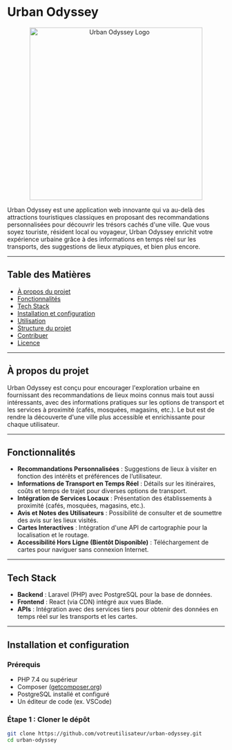 # Urban Odyssey

<p align="center">
  <!-- Remplacez l'URL par votre logo si nécessaire -->
  <img src="https://via.placeholder.com/400x150?text=Urban+Odyssey+Logo" width="400" alt="Urban Odyssey Logo">
</p>

Urban Odyssey est une application web innovante qui va au-delà des attractions touristiques classiques en proposant des recommandations personnalisées pour découvrir les trésors cachés d'une ville. Que vous soyez touriste, résident local ou voyageur, Urban Odyssey enrichit votre expérience urbaine grâce à des informations en temps réel sur les transports, des suggestions de lieux atypiques, et bien plus encore.

---

## Table des Matières
- [À propos du projet](#à-propos-du-projet)
- [Fonctionnalités](#fonctionnalités)
- [Tech Stack](#tech-stack)
- [Installation et configuration](#installation-et-configuration)
- [Utilisation](#utilisation)
- [Structure du projet](#structure-du-projet)
- [Contribuer](#contribuer)
- [Licence](#licence)

---

## À propos du projet

Urban Odyssey est conçu pour encourager l'exploration urbaine en fournissant des recommandations de lieux moins connus mais tout aussi intéressants, avec des informations pratiques sur les options de transport et les services à proximité (cafés, mosquées, magasins, etc.). Le but est de rendre la découverte d'une ville plus accessible et enrichissante pour chaque utilisateur.

---

## Fonctionnalités

- **Recommandations Personnalisées** : Suggestions de lieux à visiter en fonction des intérêts et préférences de l’utilisateur.
- **Informations de Transport en Temps Réel** : Détails sur les itinéraires, coûts et temps de trajet pour diverses options de transport.
- **Intégration de Services Locaux** : Présentation des établissements à proximité (cafés, mosquées, magasins, etc.).
- **Avis et Notes des Utilisateurs** : Possibilité de consulter et de soumettre des avis sur les lieux visités.
- **Cartes Interactives** : Intégration d'une API de cartographie pour la localisation et le routage.
- **Accessibilité Hors Ligne (Bientôt Disponible)** : Téléchargement de cartes pour naviguer sans connexion Internet.

---

## Tech Stack

- **Backend** : Laravel (PHP) avec PostgreSQL pour la base de données.
- **Frontend** : React (via CDN) intégré aux vues Blade.
- **APIs** : Intégration avec des services tiers pour obtenir des données en temps réel sur les transports et les cartes.

---

## Installation et configuration

### Prérequis

- PHP 7.4 ou supérieur
- Composer ([getcomposer.org](https://getcomposer.org))
- PostgreSQL installé et configuré
- Un éditeur de code (ex. VSCode)

### Étape 1 : Cloner le dépôt

```bash
git clone https://github.com/votreutilisateur/urban-odyssey.git
cd urban-odyssey
